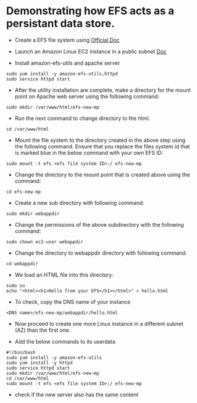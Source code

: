 # Demonstrating how EFS acts as a persistant data store. 

- Create a EFS file system using [Official Doc](https://docs.aws.amazon.com/efs/latest/ug/gs-step-two-create-efs-resources.html)

- Launch an Amazon Linux EC2 instance in a public subnet [Doc](https://www.cloud-plusplus.com/post/aws-ec2-linux-instance)


- Install amazon-efs-utils and apache server

```
sudo yum install -y amazon-efs-utils,httpd
sudo service httpd start
```

- After the utility installation are complete, make a directory for the mount point on Apache web server using the following command:

```
sudo mkdir /var/www/html/efs-new-mp
```

- Run the next command to change directory to the html.

```
cd /var/www/html
```

- Mount the file system to the directory created in the above step using the following command. Ensure that you replace the files system id that is marked blue in the below command with your own EFS ID:

```
sudo mount -t efs <efs file system ID>:/ efs-new-mp
```

- Change the directory to the mount point that is created above using the command:

```
cd efs-new-mp
```

- Create a new sub directory with following command:

```
sudo mkdir webappdir
```

- Change the permissions of the above subdirectory with the following command:

```
sudo chown ec2-user webappdir
```

- Change the directory to webappdir directory with following command:

```
cd webappdir
```

- We load an HTML file into this directory:

```
sudo su 
echo "<html><h1>Hello from your EFS</h1></html>" > hello.html
```
- To check, copy the DNS name of your instance

```
<DNS name>/efs-new-mp/webappdir/hello.html
```

- Now proceed to create one more Linux instance in a different subnet (AZ) than the first one. 

- Add the below commands to its userdata 

```
#!/bin/bash
sudo yum install -y amazon-efs-utils 
sudo yum install -y httpd
sudo service httpd start
sudo mkdir /var/www/html/efs-new-mp
cd /var/www/html
sudo mount -t efs <efs file system ID>:/ efs-new-mp
```

- check if the new server also has the same content 
